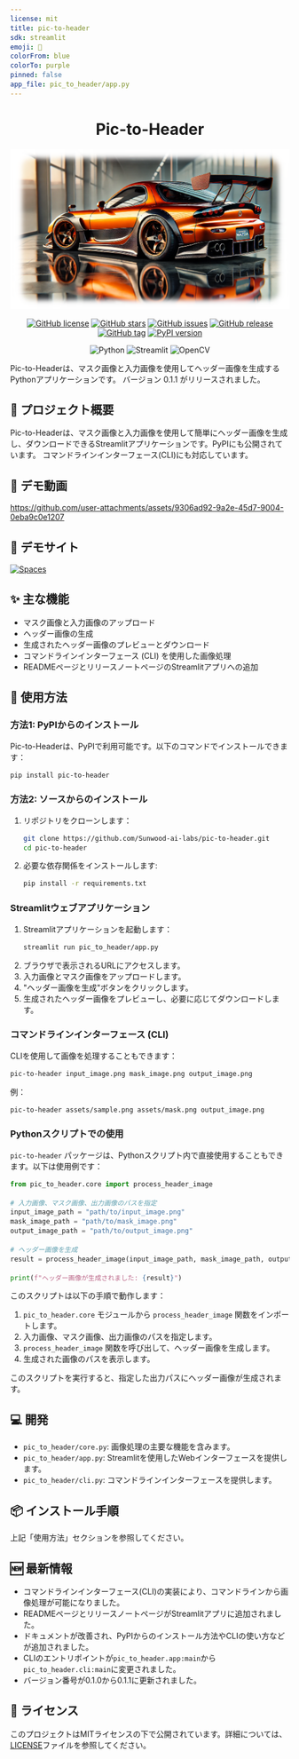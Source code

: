 ```yaml
---
license: mit
title: pic-to-header
sdk: streamlit
emoji: 🐨
colorFrom: blue
colorTo: purple
pinned: false
app_file: pic_to_header/app.py
---
```


<div align="center">

# Pic-to-Header

![Pic-to-Header Result](https://raw.githubusercontent.com/Sunwood-ai-labs/pic-to-header/refs/heads/main/assets/result.png)

[![GitHub license](https://img.shields.io/github/license/Sunwood-ai-labs/pic-to-header)](https://github.com/Sunwood-ai-labs/pic-to-header/blob/main/LICENSE)
[![GitHub stars](https://img.shields.io/github/stars/Sunwood-ai-labs/pic-to-header)](https://github.com/Sunwood-ai-labs/pic-to-header/stargazers)
[![GitHub issues](https://img.shields.io/github/issues/Sunwood-ai-labs/pic-to-header)](https://github.com/Sunwood-ai-labs/pic-to-header/issues)
[![GitHub release](https://img.shields.io/github/release/Sunwood-ai-labs/pic-to-header.svg)](https://GitHub.com/Sunwood-ai-labs/pic-to-header/releases/)
[![GitHub tag](https://img.shields.io/github/tag/Sunwood-ai-labs/pic-to-header.svg)](https://GitHub.com/Sunwood-ai-labs/pic-to-header/tags/)
[![PyPI version](https://badge.fury.io/py/pic-to-header.svg)](https://badge.fury.io/py/pic-to-header)

![Python](https://img.shields.io/badge/python-3670A0?style=for-the-badge&logo=python&logoColor=ffdd54)
![Streamlit](https://img.shields.io/badge/Streamlit-FF4B4B?style=for-the-badge&logo=Streamlit&logoColor=white)
![OpenCV](https://img.shields.io/badge/opencv-%23white.svg?style=for-the-badge&logo=opencv&logoColor=white)

</div>

Pic-to-Headerは、マスク画像と入力画像を使用してヘッダー画像を生成するPythonアプリケーションです。 バージョン 0.1.1 がリリースされました。

## 🚀 プロジェクト概要

Pic-to-Headerは、マスク画像と入力画像を使用して簡単にヘッダー画像を生成し、ダウンロードできるStreamlitアプリケーションです。PyPIにも公開されています。  コマンドラインインターフェース(CLI)にも対応しています。


## 🎥 デモ動画

https://github.com/user-attachments/assets/9306ad92-9a2e-45d7-9004-0eba9c0e1207


## 🤗 デモサイト

<!-- Spacesのステータスバッジ -->
[![Spaces](https://img.shields.io/badge/🤗%20Hugging%20Face-Spaces-yellow.svg)](https://huggingface.co/spaces/MakiAi/pic-to-header)

## ✨ 主な機能

- マスク画像と入力画像のアップロード
- ヘッダー画像の生成
- 生成されたヘッダー画像のプレビューとダウンロード
- コマンドラインインターフェース (CLI) を使用した画像処理
- READMEページとリリースノートページのStreamlitアプリへの追加


## 🔧 使用方法

### 方法1: PyPIからのインストール

Pic-to-Headerは、PyPIで利用可能です。以下のコマンドでインストールできます：

```bash
pip install pic-to-header
```

### 方法2: ソースからのインストール

1. リポジトリをクローンします：
   ```bash
   git clone https://github.com/Sunwood-ai-labs/pic-to-header.git
   cd pic-to-header
   ```
2. 必要な依存関係をインストールします:
   ```bash
   pip install -r requirements.txt
   ```

### Streamlitウェブアプリケーション

1. Streamlitアプリケーションを起動します：
   ```bash
   streamlit run pic_to_header/app.py
   ```
2. ブラウザで表示されるURLにアクセスします。
3. 入力画像とマスク画像をアップロードします。
4. "ヘッダー画像を生成"ボタンをクリックします。
5. 生成されたヘッダー画像をプレビューし、必要に応じてダウンロードします。


### コマンドラインインターフェース (CLI)

CLIを使用して画像を処理することもできます：

```bash
pic-to-header input_image.png mask_image.png output_image.png
```

例：

```bash
pic-to-header assets/sample.png assets/mask.png output_image.png
```

### Pythonスクリプトでの使用

`pic-to-header` パッケージは、Pythonスクリプト内で直接使用することもできます。以下は使用例です：

```python
from pic_to_header.core import process_header_image

# 入力画像、マスク画像、出力画像のパスを指定
input_image_path = "path/to/input_image.png"
mask_image_path = "path/to/mask_image.png"
output_image_path = "path/to/output_image.png"

# ヘッダー画像を生成
result = process_header_image(input_image_path, mask_image_path, output_image_path)

print(f"ヘッダー画像が生成されました: {result}")
```

このスクリプトは以下の手順で動作します：

1. `pic_to_header.core` モジュールから `process_header_image` 関数をインポートします。
2. 入力画像、マスク画像、出力画像のパスを指定します。
3. `process_header_image` 関数を呼び出して、ヘッダー画像を生成します。
4. 生成された画像のパスを表示します。

このスクリプトを実行すると、指定した出力パスにヘッダー画像が生成されます。

## 💻 開発

- `pic_to_header/core.py`: 画像処理の主要な機能を含みます。
- `pic_to_header/app.py`: Streamlitを使用したWebインターフェースを提供します。
- `pic_to_header/cli.py`: コマンドラインインターフェースを提供します。


## 📦 インストール手順

上記「使用方法」セクションを参照してください。


## 🆕 最新情報

- コマンドラインインターフェース(CLI)の実装により、コマンドラインから画像処理が可能になりました。
- READMEページとリリースノートページがStreamlitアプリに追加されました。
- ドキュメントが改善され、PyPIからのインストール方法やCLIの使い方などが追加されました。
- CLIのエントリポイントが`pic_to_header.app:main`から`pic_to_header.cli:main`に変更されました。
- バージョン番号が0.1.0から0.1.1に更新されました。


## 📄 ライセンス

このプロジェクトはMITライセンスの下で公開されています。詳細については、[LICENSE](LICENSE)ファイルを参照してください。
